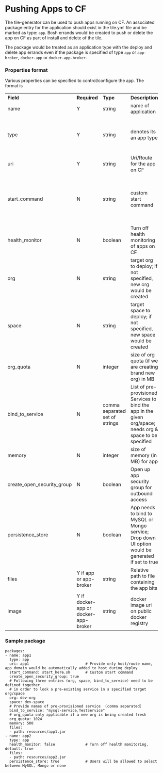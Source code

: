 # Pushing Apps to CF

The tile-generator can be used to push apps running on CF. An associated package entry for the application should exist in the tile.yml file and be marked as type: `app`. Bosh errands would be created to push or delete the app on CF as part of install and delete of the tile.

The package would be treated as an application type with the deploy and delete app errands even if the package is specified of type `app` or `app-broker`, `docker-app` or `docker-app-broker`.

### Properties format
Various properties can be specified to control/configure the app. The format is

<table>
  <tr align="left">
    <th> Field </th>
    <th> Required </th>
    <th> Type </th>
    <th> Description </th>
    <th> Default </th>
  </tr>
  <tr>
    <td> name </td>
    <td> Y </td>
    <td> string </td>
    <td> name of application </td>
    <td>  </td>
  </tr>
  <tr>
    <td> type </td>
    <td> Y </td>
    <td> string </td>
    <td> denotes its an app type </td>
    <td> can be `app` or `app-broker` or `docker-app` </td>
  </tr>
  <tr>
    <td> uri </td>
    <td> Y </td>
    <td> string </td>
    <td> Uri/Route for the app on CF </td>
    <td> </td>
  </tr>
  <tr>
    <td> start_command </td>
    <td> N </td>
    <td> string </td>
    <td> custom start command </td>
    <td> Go with the docker or buildpack generated start command as default </td>
  </tr>
  <tr>
    <td> health_monitor </td>
    <td> N </td>
    <td> boolean </td>
    <td> Turn off health monitoring of apps on CF </td>
    <td> true </td>
  </tr>
  <tr>
    <td> org </td>
    <td> N </td>
    <td> string </td>
    <td> target org to deploy; if not specified, new org would be created </td>
    <td>  </td>
  </tr>
  <tr>
    <td> space </td>
    <td> N </td>
    <td> string </td>
    <td> target space to deploy; if not specified, new space would be created </td>
    <td>  </td>
  </tr>
  <tr>
    <td> org_quota </td>
    <td> N </td>
    <td> integer </td>
    <td> size of org quota (if we are creating brand new org) in MB  </td>
    <td> 1024 </td>
  </tr>
  <tr>
    <td> bind_to_service </td>
    <td> N </td>
    <td> comma separated set of strings </td>
    <td> List of pre-provisioned Services to bind the app in the given org/space; needs org & space to be specified  </td>
    <td> 'none' </td>
  </tr>
  <tr>
    <td> memory </td>
    <td> N </td>
    <td> integer </td>
    <td> size of memory (in MB) for app </td>
    <td> 512 </td>
  </tr>
  <tr>
    <td> create_open_security_group </td>
    <td> N </td>
    <td> boolean </td>
    <td> Open up app security group for outbound access </td>
    <td> false </td>
  </tr>
  <tr>
    <td> persistence_store </td>
    <td> N </td>
    <td> boolean </td>
    <td> App needs to bind to MySQL or Mongo service; Drop down UI option would be generated if set to true </td>
    <td> 'none' </td>
  </tr>
  <tr>
    <td> files </td>
    <td> Y if app or app-broker </td>
    <td> string </td>
    <td> Relative path to file containing the app bits  </td>
    <td>  </td>
  </tr>
  <tr>
    <td> image </td>
    <td> Y if docker-app or docker-app-broker </td>
    <td> string </td>
    <td> docker image uri on public docker registry  </td>
    <td>  </td>
  </tr>
</table>

### Sample package
```
packages:
- name: app1
  type: app
  uri: app1                          # Provide only host/route name, app domain would be automatically added to host during deploy
  start_command: start_here.sh       # Custom start command
  create_open_security_group: true
  # Following three entries (org, space, bind_to_service) need to be defined together
  # in order to look a pre-existing service in a specified target org/space
  org: dev-org
  space: dev-space
  # Provide names of pre-provisioned service  (comma separated)
  bind_to_service: "mysql-service,TestService"
  # org_quota only applicable if a new org is being created fresh
  org_quota: 1024
  memory: 500
  files:
  - path: resources/app1.jar
- name: app2
  type: app
  health_monitor: false              # Turn off health monitoring, default: true
  files:
  - path: resources/app2.jar
  persistence_store: true            # Users will be allowed to select between MySQL, Mongo or none

```

